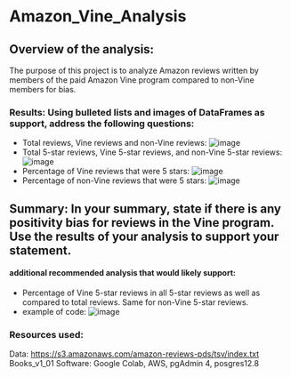 # Amazon_Vine_Analysis

## Overview of the analysis: 
The purpose of this project is to analyze Amazon reviews written by members of the paid Amazon Vine program compared to non-Vine members for bias.

### Results: Using bulleted lists and images of DataFrames as support, address the following questions:
- Total reviews, Vine reviews and non-Vine reviews:
![image]()
- Total 5-star reviews, Vine 5-star reviews, and non-Vine 5-star reviews:
![image]()
- Percentage of Vine reviews that were 5 stars:
![image]()
- Percentage of non-Vine reviews that were 5 stars:
![image]()

## Summary: In your summary, state if there is any positivity bias for reviews in the Vine program. Use the results of your analysis to support your statement. 

#### additional recommended analysis that would likely support:
- Percentage of Vine 5-star reviews in all 5-star reviews as well as compared to total reviews. Same for non-Vine 5-star reviews.
 - example of code:
 ![image]()

### Resources used:
Data: https://s3.amazonaws.com/amazon-reviews-pds/tsv/index.txt Books_v1_01
Software: Google Colab, AWS, pgAdmin 4, posgres12.8